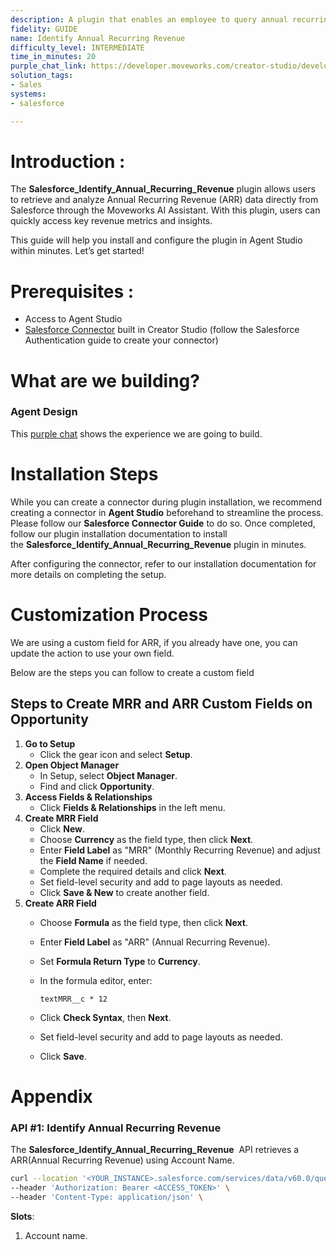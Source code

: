 ```yaml
---
description: A plugin that enables an employee to query annual recurring revenue.
fidelity: GUIDE
name: Identify Annual Recurring Revenue
difficulty_level: INTERMEDIATE 
time_in_minutes: 20
purple_chat_link: https://developer.moveworks.com/creator-studio/developer-tools/purple-chat-builder/?workspace=%7B%22title%22%3A%22My+Workspace%22%2C%22botSettings%22%3A%7B%22name%22%3A%22%22%2C%22imageUrl%22%3A%22%22%7D%2C%22mocks%22%3A%5B%7B%22id%22%3A3252%2C%22title%22%3A%22New+Mock%22%2C%22transcript%22%3A%7B%22messages%22%3A%5B%7B%22from%22%3A%22USER%22%2C%22text%22%3A%22What+is+the+ARR+for+IntelliTech%3F+They%27re+at+risk+of+churn.%22%7D%2C%7B%22from%22%3A%22ANNOTATION%22%2C%22text%22%3A%22Fetches+ARR+for+a+specific+customer+from+the+CRM+system.%22%7D%2C%7B%22from%22%3A%22BOT%22%2C%22text%22%3A%22%3Cp%3EChecking+ARR+for+IntelliTech+from+the+CRM.%3Cbr%3E%3C%2Fp%3E%22%7D%2C%7B%22from%22%3A%22BOT%22%2C%22text%22%3A%22%3Cp%3EFound+ARR+details+for+IntelliTech.%3Cbr%3E%3C%2Fp%3E%22%2C%22cards%22%3A%5B%7B%22title%22%3A%22%3Cp%3EARR+Information%3Cbr%3E%3C%2Fp%3E%22%2C%22text%22%3A%22%3Cp%3E%3Cb%3ECustomer%3A%3C%2Fb%3E+IntelliTech%3Cbr%3E%3Cb%3EARR%3A%3C%2Fb%3E+%241.2M%3Cbr%3E%3Cb%3EAccount+Manager%3A%3C%2Fb%3E+Alex+Reed%3Cbr%3E%3Cb%3ERisk+Level%3A%3C%2Fb%3E+High%3Cbr%3E%3C%2Fp%3E%22%2C%22buttons%22%3A%5B%7B%22style%22%3A%22PRIMARY%22%2C%22text%22%3A%22More+Actions%22%7D%2C%7B%22text%22%3A%22Refresh+Data%22%7D%2C%7B%22text%22%3A%22Cancel%22%7D%5D%7D%5D%7D%5D%2C%22settings%22%3A%7B%22colorStyle%22%3A%22LIGHT%22%2C%22startTime%22%3A%2211%3A43%2BAM%22%2C%22defaultPerson%22%3A%22GWEN%22%2C%22editable%22%3Atrue%2C%22botName%22%3A%22%22%2C%22botImageUrl%22%3A%22%22%7D%7D%7D%5D%7D
solution_tags:
- Sales
systems:
- salesforce

---
```


# **Introduction :**

The **Salesforce_Identify_Annual_Recurring_Revenue**  plugin allows users to retrieve and analyze Annual Recurring Revenue (ARR) data directly from Salesforce through the Moveworks AI Assistant. With this plugin, users can quickly access key revenue metrics and insights.

This guide will help you install and configure the plugin in Agent Studio within minutes. Let’s get started!

# **Prerequisites :**

- Access to Agent Studio
- [Salesforce Connector](https://developer.moveworks.com/marketplace/package/?id=salesforce&hist=home) built in Creator Studio (follow the Salesforce Authentication guide to create your connector)

# **What are we building?**

### **Agent Design**

This [purple chat](https://developer.moveworks.com/creator-studio/developer-tools/purple-chat-builder/?workspace=%7B%22title%22%3A%22My+Workspace%22%2C%22botSettings%22%3A%7B%22name%22%3A%22%22%2C%22imageUrl%22%3A%22%22%7D%2C%22mocks%22%3A%5B%7B%22id%22%3A3252%2C%22title%22%3A%22New+Mock%22%2C%22transcript%22%3A%7B%22messages%22%3A%5B%7B%22from%22%3A%22USER%22%2C%22text%22%3A%22What+is+the+ARR+for+IntelliTech%3F+They%27re+at+risk+of+churn.%22%7D%2C%7B%22from%22%3A%22ANNOTATION%22%2C%22text%22%3A%22Fetches+ARR+for+a+specific+customer+from+the+CRM+system.%22%7D%2C%7B%22from%22%3A%22BOT%22%2C%22text%22%3A%22%3Cp%3EChecking+ARR+for+IntelliTech+from+the+CRM.%3Cbr%3E%3C%2Fp%3E%22%7D%2C%7B%22from%22%3A%22BOT%22%2C%22text%22%3A%22%3Cp%3EFound+ARR+details+for+IntelliTech.%3Cbr%3E%3C%2Fp%3E%22%2C%22cards%22%3A%5B%7B%22title%22%3A%22%3Cp%3EARR+Information%3Cbr%3E%3C%2Fp%3E%22%2C%22text%22%3A%22%3Cp%3E%3Cb%3ECustomer%3A%3C%2Fb%3E+IntelliTech%3Cbr%3E%3Cb%3EARR%3A%3C%2Fb%3E+%241.2M%3Cbr%3E%3Cb%3EAccount+Manager%3A%3C%2Fb%3E+Alex+Reed%3Cbr%3E%3Cb%3ERisk+Level%3A%3C%2Fb%3E+High%3Cbr%3E%3C%2Fp%3E%22%2C%22buttons%22%3A%5B%7B%22style%22%3A%22PRIMARY%22%2C%22text%22%3A%22More+Actions%22%7D%2C%7B%22text%22%3A%22Refresh+Data%22%7D%2C%7B%22text%22%3A%22Cancel%22%7D%5D%7D%5D%7D%5D%2C%22settings%22%3A%7B%22colorStyle%22%3A%22LIGHT%22%2C%22startTime%22%3A%2211%3A43%2BAM%22%2C%22defaultPerson%22%3A%22GWEN%22%2C%22editable%22%3Atrue%2C%22botName%22%3A%22%22%2C%22botImageUrl%22%3A%22%22%7D%7D%7D%5D%7D) shows the experience we are going to build.

# **Installation Steps**

While you can create a connector during plugin installation, we recommend creating a connector in **Agent Studio** beforehand to streamline the process. Please follow our **Salesforce Connector Guide** to do so. Once completed, follow our plugin installation documentation to install the **Salesforce_Identify_Annual_Recurring_Revenue** plugin in minutes.

After configuring the connector, refer to our installation documentation for more details on completing the setup.

# **Customization Process**

We are using a custom field for ARR, if you already have one, you can update the action to use your own field. 

Below are the steps you can follow to create a custom field 

## **Steps to Create MRR and ARR Custom Fields on Opportunity**

1. **Go to Setup**
    - Click the gear icon and select **Setup**.
2. **Open Object Manager**
    - In Setup, select **Object Manager**.
    - Find and click **Opportunity**.
3. **Access Fields & Relationships**
    - Click **Fields & Relationships** in the left menu.
4. **Create MRR Field**
    - Click **New**.
    - Choose **Currency** as the field type, then click **Next**.
    - Enter **Field Label** as "MRR" (Monthly Recurring Revenue) and adjust the **Field Name** if needed.
    - Complete the required details and click **Next**.
    - Set field-level security and add to page layouts as needed.
    - Click **Save & New** to create another field.
5. **Create ARR Field**
    - Choose **Formula** as the field type, then click **Next**.
    - Enter **Field Label** as "ARR" (Annual Recurring Revenue).
    - Set **Formula Return Type** to **Currency**.
    - In the formula editor, enter:
        
        `textMRR__c * 12`
        
    - Click **Check Syntax**, then **Next**.
    - Set field-level security and add to page layouts as needed.
    - Click **Save**.

# **Appendix**

### **API #1: Identify Annual Recurring Revenue**

The **Salesforce_Identify_Annual_Recurring_Revenue**   API retrieves a ARR(Annual Recurring Revenue) using Account Name.

```bash
curl --location '<YOUR_INSTANCE>.salesforce.com/services/data/v60.0/query?q=SELECT+SUM(ARR__c)+totalARR+FROM+Opportunity+WHERE+Account.Name+like+<Account_Name>' \
--header 'Authorization: Bearer <ACCESS_TOKEN>' \
--header 'Content-Type: application/json' \

```

**Slots**:

1. Account name.